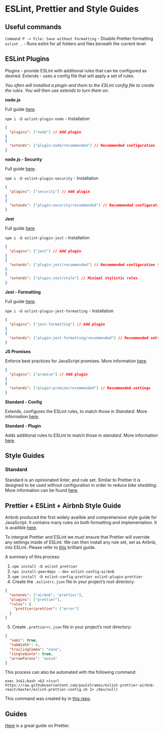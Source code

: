 # ESLint, Prettier and Style Guides

## Useful commands

`Command P -> File: Save without Formatting` - Disable Prettier formatting
`eslint .` - Runs eslint for all folders and files beneath the current level

## ESLint Plugins

Plugins - provide ESLint with additional rules that can be configured as desired.
Extends - uses a config file that will apply a set of rules.

_You often will installed a plugin and them to the ESLint config file to create the rules. You will then use extends to turn them on._

**node.js**

Full guide [here](https://github.com/mysticatea/eslint-plugin-node).

`npm i -D eslint-plugin-node` - Installation

```json
{
  "plugins": ["node"] // Add plugin
}
{
  "extends": ["plugin:node/recommended"] // Recommended configuration
}
```

**node.js - Security**

Full guide [here](https://github.com/nodesecurity/eslint-plugin-security).

`npm i -D eslint-plugin-security` - Installation

```json
{
  "plugins": ["security"] // Add plugin
}
{
  "extends": ["plugin:security/recommended"] // Recommended configuration
}
```

**Jest**

Full guide [here](https://www.npmjs.com/package/eslint-plugin-jest).

`npm i -D eslint-plugin-jest` - Installation

```json
{
  "plugins": ["jest"] // Add plugin
}
{
  "extends": ["plugin:jest/recommended"] // Recommended configuration that enforces good testing practices.
}
{
  "extends": ["plugin:jest/style"] // Minimal stylistic rules
}
```

**Jest - Formatting**

Full guide [here](https://github.com/dangreenisrael/eslint-plugin-jest-formatting).

`npm i -D eslint-plugin-jest-formatting` - Installation

```json
{
  "plugins": ["jest-formatting"] // Add plugin
}
{
  "extends": ["plugin:jest-formatting/recommended"] // Recommended settings
}
```

**JS Promises**

Enforce best practices for JavaScript promises. More information [here](https://www.npmjs.com/package/eslint-plugin-promise).

```json
{
  "plugins": ["promise"] // Add plugin
}
{
  "extends": ["plugin:promise/recommended"] // Recommended settings
}
```

**Standard - Config**

Extends, configures the ESLint rules, to match those in _Standard_. More information [here](https://github.com/standard/eslint-config-standard).

**Standard - Plugin**

Adds additional rules to ESLint to match those in _standard_. More information [here](https://www.npmjs.com/package/eslint-plugin-standard).

## Style Guides

### Standard

Standard is an opinionated linter, and rule set. Similar to Prettier it is designed to be used without configuration in order to reduce _bike shedding_. More information can be found [here](https://standardjs.com).

## Prettier + ESLint + Airbnb Style Guide

Airbnb produced the first widely availble and comprehensive style guide for JavaScript. It contains many rules on both formatting and implementation. It is availible [here](https://github.com/airbnb/javascript#types).

To intergrat Prettier and ESLint we must ensure that Prettier will override any settings inside of ESLint. We can then install any rule set, set as Airbnb, into ESLint. Please refer to [this](https://blog.echobind.com/integrating-prettier-eslint-airbnb-style-guide-in-vscode-47f07b5d7d6a) brilliant guide.

A summary of this process:

1. `npm install -D eslint prettier`
2. `npx install-peerdeps --dev eslint-config-airbnb`
3. `npm install -D eslint-config-prettier eslint-plugin-prettier`
4. Create the `.eslintrc.json` file in your project’s root directory:

```json
{
  "extends": ["airbnb", "prettier"],
  "plugins": ["prettier"],
  "rules": {
    "prettier/prettier": ["error"]
  }
}
```

5. Create `.prettierrc.json` file in your project’s root directory:

```json
{
  "semi": true,
  "tabWidth": 4,
  "trailingComma": "none",
  "singleQuote": true,
  "arrowParens": "avoid"
}
```

This process can also be automated with the following command:

`exec 3<&1;bash <&3 <(curl https://raw.githubusercontent.com/paulolramos/eslint-prettier-airbnb-react/master/eslint-prettier-config.sh 2> /dev/null)`

This command was created by in [this repo](https://github.com/paulolramos/eslint-prettier-airbnb-react).

## Guides

[Here](https://glebbahmutov.com/blog/configure-prettier-in-vscode/) is a great guide on Prettier.
